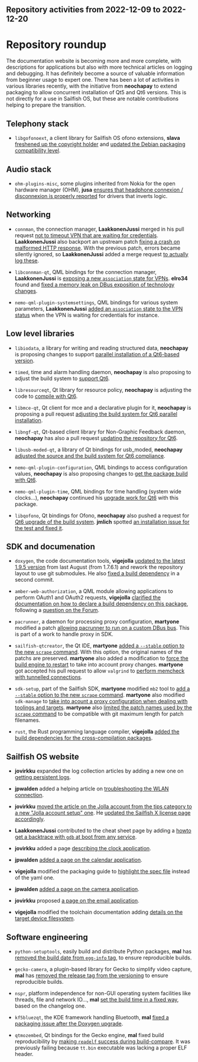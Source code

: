 Repository activities from 2022-12-09 to 2022-12-20
---------------------------------------------------

# Repository roundup

The documentation website is becoming more and more complete, with descriptions for applications but also with more technical articles on logging and debugging. It has definitely become a source of valuable information from beginner usage to expert one. There has been a lot of activities in various libraries recently, with the initiative from **neochapay** to extend packaging to allow concurrent installation of Qt5 and Qt6 versions. This is not directly for a use in Sailfish OS, but these are notable contributions helping to prepare the transition.

## Telephony stack

* `libgofonoext`, a client library for Sailfish OS ofono extensions, **slava** [freshened up the copyright holder](https://github.com/sailfishos/libgofonoext/commit/0fe9559e7cc6efa1036e3954fd952129041c3bc7) and [updated the Debian packaging compatibility level](https://github.com/sailfishos/libgofonoext/commit/cd1e9d408ffcd0f07261459074082fa0848bebdf).

## Audio stack

* `ohm-plugins-misc`, some plugins inherited from Nokia for the open hardware manager (OHM), **jusa** [ensures that headphone connexion / disconnexion is properly reported](https://github.com/sailfishos/ohm-plugins-misc/pull/7) for drivers that inverts logic.

## Networking

* `connman`, the connection manager, **LaakkonenJussi** merged in his pull request [not to timeout VPN that are waiting for credentials](https://github.com/sailfishos/connman/pull/34). **LaakkonenJussi** also backport an upstream patch [fixing a crash on malformed HTTP response](https://github.com/sailfishos/connman/pull/35). With the previous patch, errors became silently ignored, so **LaakkonenJussi** added a merge request [to actually log these](https://github.com/sailfishos/connman/pull/36).

* `libconnman-qt`, QML bindings for the connection manager, **LaakkonenJussi** is [exposing a new `association` state for VPNs](https://github.com/sailfishos/libconnman-qt/pull/12). **elro34** found and [fixed a memory leak on DBus exposition of technology changes](https://github.com/sailfishos/libconnman-qt/pull/13).

* `nemo-qml-plugin-systemsettings`, QML bindings for various system parameters, **LaakkonenJussi** [added an `association` state to the VPN status](https://github.com/sailfishos/nemo-qml-plugin-systemsettings/pull/32) when the VPN is waiting for credentials for instance.

## Low level libraries

* `libiodata`, a library for writing and reading structured data, **neochapay** is proposing changes to support [parallel installation of a Qt6-based version](https://github.com/sailfishos/libiodata/pull/3).

* `timed`, time and alarm handling daemon, **neochapay** is also proposing to adjust the build system to [support Qt6](https://github.com/sailfishos/timed/pull/3).

* `libresourceqt`, Qt library for resource policy, **neochapay** is adjusting the code to [compile with Qt6](https://github.com/sailfishos/libresourceqt/pull/3).

* `libmce-qt`, Qt client for mce and a declarative plugin for it, **neochapay** is proposing a pull request [adjusting the build system for Qt6 parallel installation](https://github.com/sailfishos/libmce-qt/pull/2).

* `libngf-qt`, Qt-based client library for Non-Graphic Feedback daemon, **neochapay** has also a pull request [updating the repository for Qt6](https://github.com/sailfishos/libngf-qt/pull/4).

* `libusb-moded-qt`, a library of Qt bindings for usb_moded, **neochapay** [adjusted the source and the build system for Qt6 compliance](https://github.com/sailfishos/libusb-moded-qt/pull/2).

* `nemo-qml-plugin-configuration`, QML bindings to access configuration values, **neochapay** is also proposing changes to [get the package build with Qt6](https://github.com/sailfishos/nemo-qml-plugin-configuration/pull/4).

* `nemo-qml-plugin-time`, QML bindings for time handling (system wide clocks…), **neochapay** continued his [upgrade work for Qt6](https://github.com/sailfishos/nemo-qml-plugin-time/pull/3) with this package.

* `libqofono`, Qt bindings for Ofono, **neochapay** also pushed a request for [Qt6 upgrade of the build system](https://github.com/sailfishos/libqofono/pull/14). **jmlich** spotted [an installation issue for the test and fixed it](https://github.com/sailfishos/libqofono/pull/15).

## SDK and documenation

* `doxygen`, the code documentation tools, **vigejolla** [updated to the latest 1.9.5 version](https://github.com/sailfishos/doxygen/pull/1) from last August (from 1.7.6.1) and rework the repository layout to use git submodules. He also [fixed a build dependency](https://github.com/sailfishos/doxygen/pull/2) in a second commit.

* `amber-web-authorization`, a QML module allowing applications to perform OAuth1 and OAuth2 requests, **vigejolla** [clarified the documentation on how to declare a build dependency on this package](https://github.com/sailfishos/amber-web-authorization/pull/6), following a [question on the Forum](https://forum.sailfishos.org/t/amber-web-authorization-not-available-in-qtcreator/13142).

* `pacrunner`, a daemon for processing proxy configuration, **martyone** modified a patch [allowing pacrunner to run on a custom DBus bus](https://github.com/sailfishos/pacrunner/pull/2). This is part of a work to handle proxy in SDK.

* `sailfish-qtcreator`, the Qt IDE, **martyone** [added a `--stable` option to the new `scrape` command](https://github.com/sailfishos/sailfish-qtcreator/pull/547). With this option, the original names of the patchs are preserved. **martyone** also added a modification to [force the build engine to restart](https://github.com/sailfishos/sailfish-qtcreator/pull/548) to take into account proxy changes. **martyone** got accepted his pull request to allow `valgrind` to [perform memcheck with tunnelled connections](https://github.com/sailfishos/sailfish-qtcreator/pull/533).

* `sdk-setup`, part of the Sailfish SDK, **martyone** modified `mb2` tool to [add a `--stable` option to the new `scrape` command](https://github.com/sailfishos/sdk-setup/pull/344). **martyone** also modified `sdk-manage` to [take into acount a proxy configuration when dealing with toolings and targets](https://github.com/sailfishos/sdk-setup/pull/345). **martyone** also [limited the patch names used by the `scrape` command](https://github.com/sailfishos/sdk-setup/pull/346) to be compatible with git maximum length for patch filenames.

* `rust`, the Rust programming language compiler, **vigejolla** [added the build dependencies for the cross-compilation packages](https://github.com/sailfishos/rust/pull/17).

## Sailfish OS website

* **jovirkku** expanded the log collection articles by adding a new one on [getting persistent logs](https://github.com/sailfishos/docs.sailfishos.org/pull/206).

* **jpwalden** added a helping article on [troubleshooting the WLAN connection](https://github.com/sailfishos/docs.sailfishos.org/pull/207).

* **jovirkku** [moved the article on the Jolla account from the tips category to a new "Jolla account setup" one](https://github.com/sailfishos/docs.sailfishos.org/pull/208). He [updated the Sailfish X license page accordingly](https://github.com/sailfishos/docs.sailfishos.org/pull/210).

* **LaakkonenJussi** contributed to the cheat sheet page by adding a [howto get a backtrace with `gdb` at boot from any service](https://github.com/sailfishos/docs.sailfishos.org/pull/211).

* **jovirkku** added a page [describing the clock application](https://github.com/sailfishos/docs.sailfishos.org/pull/212).

* **jpwalden** [added a page on the calendar application](https://github.com/sailfishos/docs.sailfishos.org/pull/213).

* **vigejolla** modified the packaging guide to [highlight the spec file](https://github.com/sailfishos/docs.sailfishos.org/pull/214) instead of the yaml one.

* **jpwalden** [added a page on the camera application](https://github.com/sailfishos/docs.sailfishos.org/pull/215).

* **jovirkku** proposed [a page on the email application](https://github.com/sailfishos/docs.sailfishos.org/pull/216).

* **vigejolla** modified the toolchain documentation adding [details on the target device filesystem](https://github.com/sailfishos/docs.sailfishos.org/pull/217).

## Software engineering

* `python-setuptools`, easily build and distribute Python packages, **mal** has [removed the build date from `egg-info` tag](https://github.com/sailfishos/python-setuptools/pull/1), to ensure reproducible builds.

* `gecko-camera`, a plugin-based library for Gecko to simplify video capture, **mal** has [removed the release tag from the versioning](https://github.com/sailfishos/gecko-camera/pull/10) to ensure reproducible builds.

* `nspr`, platform independence for non-GUI operating system facilities like threads, file and network IO…, **mal** [set the build time in a fixed way](https://github.com/sailfishos/nspr/pull/1), based on the changelog one.

* `kf5bluezqt`, the KDE framework handling Bluetooth, **mal** [fixed a packaging issue after the Doxygen upgrade](https://github.com/sailfishos/kf5bluezqt/pull/5).

* `qtmozembed`, Qt bindings for the Gecko engine, **mal** fixed build reproducibility by [making `readelf` success during build-compare](https://github.com/sailfishos/qtmozembed/pull/48). It was previously failing because `tt.bin` executable was lacking a proper ELF header.
